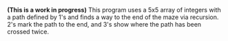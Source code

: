 **(This is a work in progress)**
This program uses a 5x5 array of integers with a path defined by 1's and finds a way to the end of the maze via recursion.
2's mark the path to the end, and 3's show where the path has been crossed twice.
